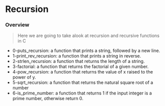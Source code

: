 # Recursion
### Overview

> Here we are going to take alook at recursion and recursive functions in C
- 0-puts_recursion: a function that prints a string, followed by a new line.
- 1-print_rev_recursion: a function that prints a string in reverse.
- 2-strlen_recursion: a function that returns the length of a string.
- 3-factorial: a function that returns the factorial of a given number.
- 4-pow_recursion: a function that returns the value of x raised to the power of y.
- 5-sqrt_recursion: a function that returns the natural square root of a number
- 6-is_prime_number: a function that returns 1 if the input integer is a prime number, otherwise return 0.
